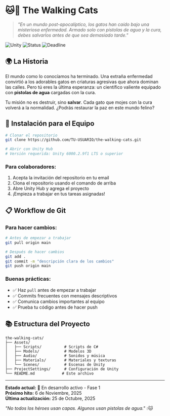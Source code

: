 # 🐱💉 The Walking Cats

> *"En un mundo post-apocalíptico, los gatos han caído bajo una misteriosa enfermedad. Armado solo con pistolas de agua y la cura, debes salvarlos antes de que sea demasiado tarde."*

![Unity](https://img.shields.io/badge/Unity-6000.2.9f1%20LTS-black?logo=unity)
![Status](https://img.shields.io/badge/Status-En%20Desarrollo-yellow)
![Deadline](https://img.shields.io/badge/Deadline-6%20Nov%202025-red)

## 🌍 La Historia

El mundo como lo conocíamos ha terminado. Una extraña enfermedad convirtió a los adorables gatos en criaturas agresivas que ahora dominan las calles. Pero tú eres la última esperanza: un científico valiente equipado con **pistolas de agua** cargadas con la cura. 

Tu misión no es destruir, sino **salvar**. Cada gato que mojes con la cura volverá a la normalidad. ¿Podrás restaurar la paz en este mundo felino?

## 🚀 Instalación para el Equipo

```bash
# Clonar el repositorio
git clone https://github.com/TU-USUARIO/the-walking-cats.git

# Abrir con Unity Hub
# Versión requerida: Unity 6000.2.9f1 LTS o superior
```

### Para colaboradores:
1. Acepta la invitación del repositorio en tu email
2. Clona el repositorio usando el comando de arriba
3. Abre Unity Hub y agrega el proyecto
4. ¡Empieza a trabajar en tus tareas asignadas!

## 📋 Workflow de Git

### Para hacer cambios:
```bash
# Antes de empezar a trabajar
git pull origin main

# Después de hacer cambios
git add .
git commit -m "descripción clara de los cambios"
git push origin main
```

### Buenas prácticas:
- ✅ Haz `pull` antes de empezar a trabajar
- ✅ Commits frecuentes con mensajes descriptivos
- ✅ Comunica cambios importantes al equipo
- ✅ Prueba tu código antes de hacer push

## 📚 Estructura del Proyecto

```
the-walking-cats/
├── Assets/
│   ├── Scripts/          # Scripts de C#
│   ├── Models/           # Modelos 3D
│   ├── Audio/            # Sonidos y música
│   ├── Materials/        # Materiales y texturas
│   └── Scenes/           # Escenas de Unity
├── ProjectSettings/      # Configuración de Unity
└── README.md            # Este archivo
```

---

**Estado actual:** 🚧 En desarrollo activo - Fase 1  
**Próximo hito:** 6 de Noviembre, 2025  
**Última actualización:** 25 de Octubre, 2025

*"No todos los héroes usan capas. Algunos usan pistolas de agua."* 💧🐱

